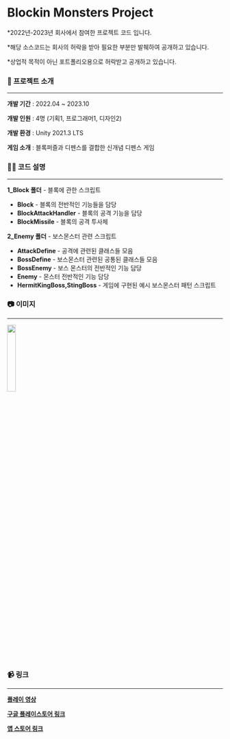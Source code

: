 # Blockin Monsters Project
*2022년-2023년 회사에서 참여한 프로젝트 코드 입니다.

*해당 소스코드는 회사의 허락을 받아 필요한 부분만 발췌하여 공개하고 있습니다.

*상업적 목적이 아닌 포트폴리오용으로 허락받고 공개하고 있습니다.
 
### 📝 프로젝트 소개

***
**개발 기간** : 2022.04 ~ 2023.10

**개발 인원** : 4명 (기획1, 프로그래머1, 디자인2)

**개발 환경** : Unity 2021.3 LTS

**게임 소개** : 블록퍼즐과 디펜스를 결합한 신개념 디펜스 게임



### 🙋‍♂️ 코드 설명

***
**1_Block 폴더** - 블록에 관한 스크립트

- **Block** - 블록의 전반적인 기능들을 담당
- **BlockAttackHandler** - 블록의 공격 기능을 담당
- **BlockMissile** - 블록의 공격 투사체

**2_Enemy 폴더** - 보스몬스터 관련 스크립트

- **AttackDefine** - 공격에 관련된 클래스들 모음
- **BossDefine** - 보스몬스터 관련된 공통된 클래스들 모음
- **BossEnemy** - 보스 몬스터의 전반적인 기능 담당
- **Enemy** - 몬스터 전반적인 기능 담당
- **HermitKingBoss,StingBoss** - 게임에 구현된 예시 보스몬스터 패턴 스크립트



### 📷 이미지

***
<img src="https://github.com/user-attachments/assets/8ff88eee-d458-4116-83f3-dc48b53ea96b"  width="20%" height="20%">


### 📹 링크

***
**[플레이 영상](https://youtu.be/g7r7xsS7eXA?si=YI8lxogTzGFWESjH)**

**[구글 플레이스토어 링크](https://play.google.com/store/apps/details?id=kr.jhsoft.blockinmonsters&pli=1)**

**[앱 스토어 링크](https://apps.apple.com/kr/app/%EB%B8%94%EB%A1%9C%ED%82%A8-%EB%AA%AC%EC%8A%A4%ED%84%B0%EC%A6%88-%ED%8D%BC%EC%A6%90%EB%94%94%ED%8E%9C%EC%8A%A4/id6472144172)**
 
